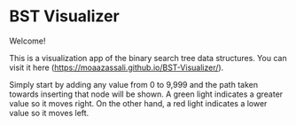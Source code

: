 # BST Visualizer

Welcome!

This is a visualization app of the binary search tree data structures. You can visit it here (https://moaazassali.github.io/BST-Visualizer/).

Simply start by adding any value from 0 to 9,999 and the path taken towards inserting that node will be shown. A green light indicates a greater value so it moves right. On the other hand, a red light indicates a lower value so it moves left.